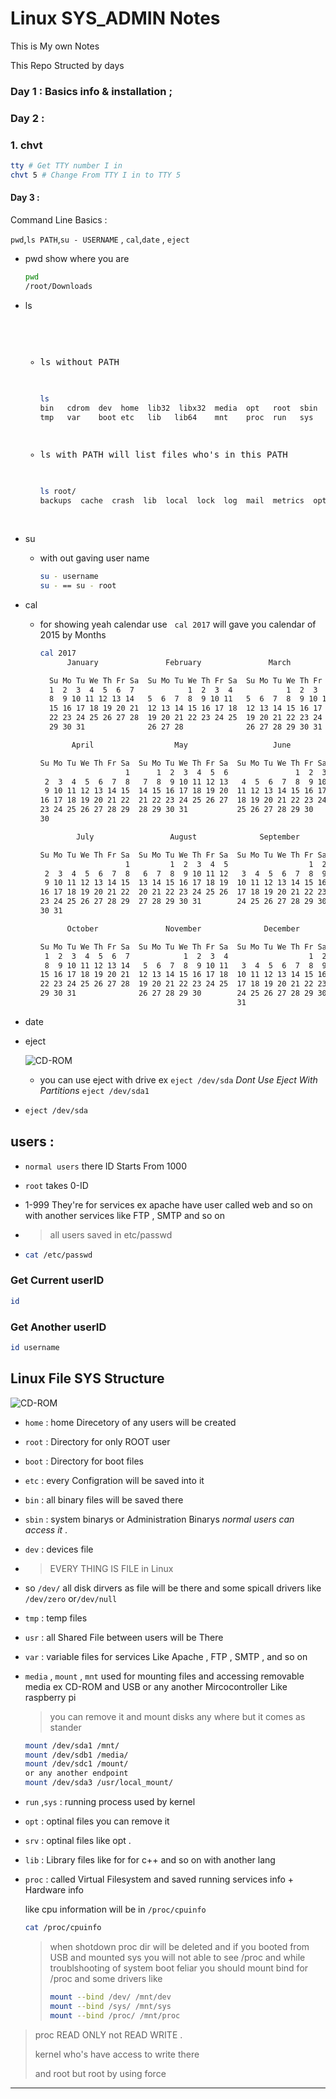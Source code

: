 # Linux SYS_ADMIN Notes

This is My own Notes 

This Repo Structed by days 

### Day 1 : Basics info & installation ;

### Day 2 :

### 1. chvt <CHange foreground Virtual Terminal>

```bash
tty # Get TTY number I in 
chvt 5 # Change From TTY I in to TTY 5
```

#### Day 3 :

Command Line Basics :

`pwd`,`ls PATH`,`su - USERNAME` , `cal`,`date` , `eject`

* pwd show where you are
  
  ```bash
  pwd 
  /root/Downloads
  ```

* ls <Listing Directory> 
  
  * ls without PATH 
    
    ```bash
    ls
    bin   cdrom  dev  home  lib32  libx32  media  opt   root  sbin  srv
    tmp   var    boot etc   lib   lib64    mnt    proc  run   sys   usr ```
    ```
  
  * ls with PATH will list files who's in this PATH 
    
    ```bash
    ls root/
    backups  cache  crash  lib  local  lock  log  mail  metrics  opt  run  snap  spool  tmp  www
    ```

* su 
  
  * with out gaving user name 
    
    ```bash
    su - username
    su - == su - root 
    ```

* cal <Showing Calendar by Year or Month>
  
  * for showing yeah calendar use   `cal 2017` will gave you calendar of 2015 by Months
    
    ```bash
    cal 2017
          January               February               March          
    
      Su Mo Tu We Th Fr Sa  Su Mo Tu We Th Fr Sa  Su Mo Tu We Th Fr Sa  
      1  2  3  4  5  6  7            1  2  3  4            1  2  3  4  
      8  9 10 11 12 13 14   5  6  7  8  9 10 11   5  6  7  8  9 10 11  
      15 16 17 18 19 20 21  12 13 14 15 16 17 18  12 13 14 15 16 17 18  
      22 23 24 25 26 27 28  19 20 21 22 23 24 25  19 20 21 22 23 24 25  
      29 30 31              26 27 28              26 27 28 29 30 31     
    
           April                  May                   June          
    
    Su Mo Tu We Th Fr Sa  Su Mo Tu We Th Fr Sa  Su Mo Tu We Th Fr Sa  
                       1      1  2  3  4  5  6               1  2  3  
     2  3  4  5  6  7  8   7  8  9 10 11 12 13   4  5  6  7  8  9 10  
     9 10 11 12 13 14 15  14 15 16 17 18 19 20  11 12 13 14 15 16 17  
    16 17 18 19 20 21 22  21 22 23 24 25 26 27  18 19 20 21 22 23 24  
    23 24 25 26 27 28 29  28 29 30 31           25 26 27 28 29 30     
    30                                                                
    
            July                 August              September        
    
    Su Mo Tu We Th Fr Sa  Su Mo Tu We Th Fr Sa  Su Mo Tu We Th Fr Sa  
                       1         1  2  3  4  5                  1  2  
     2  3  4  5  6  7  8   6  7  8  9 10 11 12   3  4  5  6  7  8  9  
     9 10 11 12 13 14 15  13 14 15 16 17 18 19  10 11 12 13 14 15 16  
    16 17 18 19 20 21 22  20 21 22 23 24 25 26  17 18 19 20 21 22 23  
    23 24 25 26 27 28 29  27 28 29 30 31        24 25 26 27 28 29 30  
    30 31                                                             
    
          October               November              December        
    
    Su Mo Tu We Th Fr Sa  Su Mo Tu We Th Fr Sa  Su Mo Tu We Th Fr Sa  
     1  2  3  4  5  6  7            1  2  3  4                  1  2  
     8  9 10 11 12 13 14   5  6  7  8  9 10 11   3  4  5  6  7  8  9  
    15 16 17 18 19 20 21  12 13 14 15 16 17 18  10 11 12 13 14 15 16  
    22 23 24 25 26 27 28  19 20 21 22 23 24 25  17 18 19 20 21 22 23  
    29 30 31              26 27 28 29 30        24 25 26 27 28 29 30  
                                                31 
    ```

* date <showing Today Data >

* eject <Get CD-ROM door out> 
  
  ![CD-ROM](https://upload.wikimedia.org/wikipedia/commons/7/70/Sony_CRX310S-Internal-PC-DVD-Drive-Opened.jpg)
  
  * you can use eject with drive ex `eject /dev/sda` *Dont Use Eject With Partitions* `eject /dev/sda1`

* ```bash
  eject /dev/sda
  ```

## users :

* `normal users` there ID Starts From 1000 

* `root` takes 0-ID 

* 1-999 They're for services ex apache have user called web and so on with another services like FTP , SMTP and so on 

* > all users saved in  etc/passwd

* ```bash
  cat /etc/passwd
  ```

### Get Current userID

```bash
id
```

### Get Another userID

```bash
id username
```

## Linux File SYS Structure

![CD-ROM](https://1.bp.blogspot.com/-UQ7-sWd_J4w/WmhKIFx7_fI/AAAAAAAAHIE/tixi5SsyI5YzoJygq_JQKL50axe2cAcrQCLcBGAs/s1600/Untitled.png)

* `home`    : home Direcetory of any users will be created

* `root`    :  Directory for only ROOT user 

* `boot`    : Directory for boot files  

* `etc`      :  every Configration will be saved into it

* `bin`      : all binary files will be saved there 

* `sbin`    : system binarys or Administration Binarys  _normal users can access it_ . 

* `dev`      :  devices file 

* > EVERY THING IS FILE in Linux

* so `/dev/` all disk dirvers as file will be there and some spicall drivers like `/dev/zero` or`/dev/null` 

* `tmp`      : temp files 

* `usr`      : all Shared File between users  will be There

* `var`      : variable files for services Like Apache , FTP , SMTP , and so on  

* `media` , `mount` , `mnt` used for mounting files and accessing removable media ex CD-ROM and USB or any another Mircocontroller Like raspberry pi
  
  > you can remove it and mount disks any where but it comes as stander 
  
  ```bash
  mount /dev/sda1 /mnt/
  mount /dev/sdb1 /media/
  mount /dev/sdc1 /mount/
  or any another endpoint
  mount /dev/sda3 /usr/local_mount/
  ```

* `run` ,`sys`    :  running process used by kernel 

* `opt`      : optinal files you can remove it

* `srv`      : optinal files like opt .  

* `lib`      :  Library files like for <iostream> for c++ and so on with another lang 

* `proc`    : called Virtual Filesystem and saved running services info + Hardware info 
  
  like cpu information will be in `/proc/cpuinfo` 
  
  ```bash
  cat /proc/cpuinfo 
  ```
  
  > when shotdown proc dir will be deleted and if you booted from USB and mounted sys you will not able to see /proc and while troublshooting of system boot feliar you should mount bind for /proc and some drivers like
  > 
  > ```bash
  > mount --bind /dev/ /mnt/dev
  > mount --bind /sys/ /mnt/sys
  > mount --bind /proc/ /mnt/proc
  > ```

> proc READ ONLY not READ WRITE . 
> 
> kernel who's have access to write there 
> 
> and root but root by using force



---
